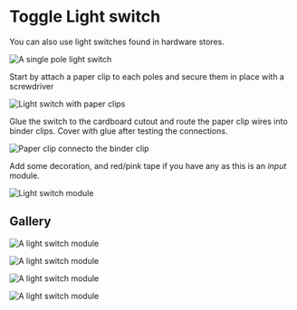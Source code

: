 # Toggle Light switch

You can also use light switches found in hardware stores.

![A single pole light switch]({{site.baseurl}}/assets/lightswitch.jpg)

Start by attach a paper clip to each poles and secure them in place with a
screwdriver

![Light switch with paper clips]({{site.baseurl}}/assets/lightswitchlegs.jpg)

Glue the switch to the cardboard cutout and route the paper clip wires 
into binder clips. Cover with glue after testing the connections.

![Paper clip connecto the binder clip]({{site.baseurl}}/assets/lightswitchterminals.jpg)

Add some decoration, and red/pink tape if you have any as this is an _input_ module.

![Light switch module]({{site.baseurl}}/assets/lightswitchdone.jpg)

## Gallery

![A light switch module]({{site.baseurl}}/assets/modules/switch-flat-toggle.jpg)

![A light switch module]({{site.baseurl}}/assets/modules/switch-single-pole.jpg)

![A light switch module]({{site.baseurl}}/assets/modules/switch-dual-pole.jpg)

![A light switch module]({{site.baseurl}}/assets/modules/switch-tripple-pole.jpg)
